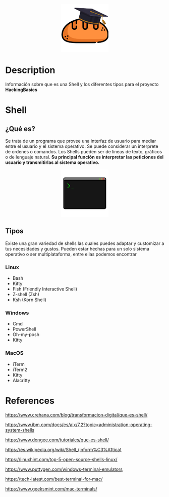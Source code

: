 <p align="center">
<img alt="academy" widith="150" height="150" src="https://github.com/CesarGBkR/HackingBasics/blob/main/Concepts/attachments/Dise%C3%B1o_sin_t%C3%ADtulo-removebg-preview.png?raw=true">
</p>

# Description
Información sobre que es una Shell y los diferentes tipos para el proyecto **HackingBasics**

# Shell
## ¿Qué es?
Se trata de un programa que provee una interfaz de usuario para mediar entre el usuario y el sistema operativo.  Se puede considerar un interprete de ordenes o comandos. Los Shells pueden ser de líneas de texto, gráficos o de lenguaje natural.
**Su principal función es interpretar las peticiones del usuario y transmitirlas al sistema operativo.**

<p align="center">
<img alt="academy" widith="150" height="150" src="https://github.com/CesarGBkR/HackingBasics/blob/main/Concepts/attachments/Pasted%20image%2020231004213459.png?raw=true">
</p>

## Tipos
Existe una gran variedad de shells las cuales puedes adaptar y customizar a tus necesidades y gustos. Pueden estar hechas para un solo sistema operativo o ser multiplataforma, entre ellas podemos encontrar
### Linux
- Bash
- Kitty
- Fish (Friendly Interactive Shell)
- Z-shell (Zsh)
- Ksh (Korn Shell)
### Windows
- Cmd
- PowerShell
- Oh-my-posh
- Kitty
### MacOS
- iTerm
- iTerm2
- Kitty
- Alacritty
# References

https://www.crehana.com/blog/transformacion-digital/que-es-shell/

https://www.ibm.com/docs/es/aix/7.2?topic=administration-operating-system-shells

https://www.dongee.com/tutoriales/que-es-shell/

https://es.wikipedia.org/wiki/Shell_(inform%C3%A1tica)

https://linuxhint.com/top-5-open-source-shells-linux/

https://www.puttygen.com/windows-terminal-emulators

https://tech-latest.com/best-terminal-for-mac/

https://www.geeksmint.com/mac-terminals/